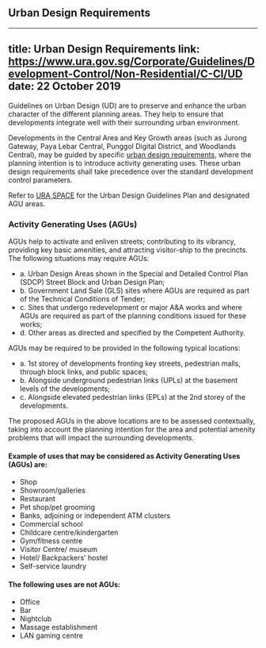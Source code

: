 
## Urban Design Requirements
---
title: Urban Design Requirements
link: https://www.ura.gov.sg/Corporate/Guidelines/Development-Control/Non-Residential/C-CI/UD
date: 22 October 2019
---

Guidelines on Urban Design (UD) are to preserve and enhance the urban character of the different planning areas. They help to ensure that developments integrate well with their surrounding urban environment.

Developments in the Central Area and Key Growth areas (such as Jurong Gateway, Paya Lebar Central, Punggol Digital District, and Woodlands Central), may be guided by specific [urban design requirements](https://www.ura.gov.sg/Corporate/Guidelines/Urban-Design), where the planning intention is to introduce activity generating uses. These urban design requirements shall take precedence over the standard development control parameters.

Refer to [URA SPACE](https://www.ura.gov.sg/Corporate/Guidelines/Urban-Design/URA-SPACE/UD-URA-SPACE) for the Urban Design Guidelines Plan and designated AGU areas.

### Activity Generating Uses (AGUs)

AGUs help to activate and enliven streets; contributing to its vibrancy, providing key basic amenities, and attracting visitor-ship to the precincts. The following situations may require AGUs:

- a. Urban Design Areas shown in the Special and Detailed Control Plan (SDCP) Street Block and Urban Design Plan;
- b. Government Land Sale (GLS) sites where AGUs are required as part of the Technical Conditions of Tender;
- c. Sites that undergo redevelopment or major A&A works and where AGUs are required as part of the planning conditions issued for these works;
- d. Other areas as directed and specified by the Competent Authority.

AGUs may be required to be provided in the following typical locations:

- a. 1st storey of developments fronting key streets, pedestrian malls, through block links, and public spaces;
- b. Alongside underground pedestrian links (UPLs) at the basement levels of the developments;
- c. Alongside elevated pedestrian links (EPLs) at the 2nd storey of the developments.

The proposed AGUs in the above locations are to be assessed contextually, taking into account the planning intention for the area and potential amenity problems that will impact the surrounding developments.

#### Example of uses that may be considered as Activity Generating Uses (AGUs) are:

- Shop
- Showroom/galleries
- Restaurant
- Pet shop/pet grooming
- Banks, adjoining or independent ATM clusters
- Commercial school
- Childcare centre/kindergarten
- Gym/fitness centre
- Visitor Centre/ museum
- Hotel/ Backpackers’ hostel
- Self-service laundry

#### The following uses are not AGUs:

- Office
- Bar
- Nightclub
- Massage establishment
- LAN gaming centre
